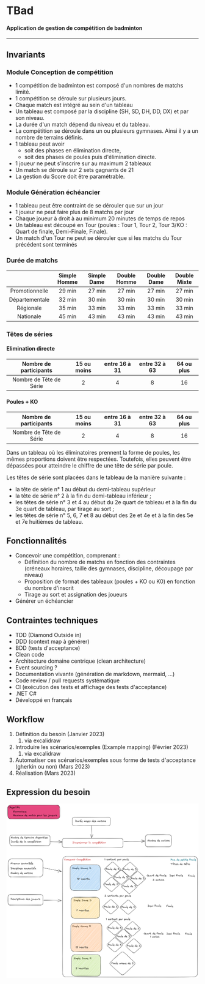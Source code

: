 # TBad
#### Application de gestion de compétition de badminton

---

## Invariants
### Module Conception de compétition
- 1 compétition de badminton est composé d'un nombres de matchs limité. 
- 1 compétition se déroule sur plusieurs jours.
- Chaque match est intégré au sein d'un tableau
- Un tableau est composé par la discipline (SH, SD, DH, DD, DX) et par son niveau.
- La durée d'un match dépend du niveau et du tableau.
- La compétition se déroule dans un ou plusieurs gymnases. Ainsi il y a un nombre de terrains définis.
- 1 tableau peut avoir 
  - soit des phases en élimination directe, 
  - soit des phases de poules puis d'élimination directe.
- 1 joueur ne peut s'inscrire sur au maximum 2 tableaux
- Un match se déroule sur 2 sets gagnants de 21
- La gestion du Score doit être paramétrable.

### Module Génération échéancier
- 1 tableau peut être contraint de se dérouler que sur un jour
- 1 joueur ne peut faire plus de 8 matchs par jour
- Chaque joueur à droit à au minimum 20 minutes de temps de repos
- Un tableau est découpé en Tour (poules : Tour 1, Tour 2, Tour 3/KO : Quart de finale, Demi-Finale, Finale).
- Un match d'un Tour ne peut se dérouler que si les matchs du Tour précédent sont terminés

### Durée de matchs
|                | Simple Homme | Simple Dame | Double Homme | Double Dame | Double Mixte |
|:--------------:|:------------:|:-----------:|:------------:|:-----------:|:------------:|
| Promotionnelle |    29 min    |   27 min    |    27 min    |   27 min    |    27 min    |
| Départementale |    32 min    |   30 min    |    30 min    |   30 min    |    30 min    |
|   Régionale    |    35 min    |   33 min    |    33 min    |   33 min    |    33 min    |
|   Nationale    |    45 min    |   43 min    |    43 min    |   43 min    |    43 min    |


### Têtes de séries
#### Elimination directe
| Nombre de participants  | 15 ou moins | entre 16 à 31 | entre 32 à 63 | 64 ou plus |
|:-----------------------:|:-----------:|:-------------:|:-------------:|:----------:|
| Nombre de Tête de Série |      2      |       4       |       8       |     16     |

#### Poules + KO
| Nombre de participants  | 15 ou moins | entre 16 à 31 | entre 32 à 63 | 64 ou plus |
|:-----------------------:|:-----------:|:-------------:|:-------------:|:----------:|
| Nombre de Tête de Série |      2      |       4       |       8       |     16     |

Dans un tableau où les éliminatoires prennent la forme de poules, les mêmes proportions doivent
être respectées. Toutefois, elles peuvent être dépassées pour atteindre le chiffre de une tête de
série par poule.

Les têtes de série sont placées dans le tableau de la manière suivante :
- la tête de série n° 1 au début du demi-tableau supérieur
- la tête de série n° 2 à la fin du demi-tableau inférieur ;
- les têtes de série n° 3 et 4 au début du 2e quart de tableau et à la fin du 3e quart de tableau,
par tirage au sort ;
- les têtes de série n° 5, 6, 7 et 8 au début des 2e et 4e et à la fin des 5e et 7e huitièmes de
tableau.


## Fonctionnalités
- Concevoir une compétition, comprenant :
  - Définition du nombre de matchs en fonction des contraintes (créneaux horaires, taille des gymnases, discipline, découpage par niveau)
  - Proposition de format des tableaux (poules + KO ou K0) en fonction du nombre d'inscrit
  - Tirage au sort et assignation des joueurs
- Générer un échéancier

## Contraintes techniques
- TDD (Diamond Outside in)
- DDD (context map à générer)
- BDD (tests d'acceptance)
- Clean code
- Architecture domaine centrique (clean architecture)
- Event sourcing ?
- Documentation vivante (génération de markdown, mermaid, ...)
- Code review / pull requests systématique
- CI (exécution des tests et affichage des tests d'acceptance)
- .NET C#
- Développé en français

## Workflow
1. Définition du besoin (Janvier 2023)
   1. via excalidraw
2. Introduire les scénarios/exemples (Example mapping) (Février 2023)
   1. via excalidraw
3. Automatiser ces scénarios/exemples sous forme de tests d'acceptance (gherkin ou non) (Mars 2023)
4. Réalisation (Mars 2023)


## Expression du besoin
![Conception de compétition](1_Definition_du_besoin/Expression_du_besoin.png)